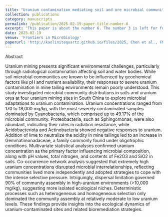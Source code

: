 ```yaml
---
title: "Uranium contamination mediating soil and ore microbial community assembly at four mining sites, South China"
collection: publications
category: manuscripts
permalink: /publication/2025-02-19-paper-title-number-6
excerpt: 'This paper is about the number 6. The number 3 is left for future work.'
date: 2025-02-19
venue: 'Frontiers in Microbiology'
paperurl: 'http://kaolinitequartz.github.io/files/2025, Chen et al., FM.pdf'
---
```

Abstract

Uranium mining presents significant environmental challenges, particularly through radiological contamination affecting soil and water bodies. While soil microbial communities are known to be influenced by geochemical factors like pH and nutrient availability, their responses to severe uranium contamination in mine tailing environments remain poorly understood. This study investigated microbial community distributions in soils and uranium ores at four uranium mining sites in South China to explore microbial adaptations to uranium contamination. Uranium concentrations ranged from 170 to 18,000 mg/kg, with the most severely contaminated samples dominated by Cyanobacteria, which comprised up to 49.17% of the microbial community. Proteobacteria, such as Sphingomonas, were also abundant, indicating their roles in radiation resistance, while Acidobacteriota and Actinobacteria showed negative responses to uranium. Addition of lime to neutralize the acidity in mine tailings led to an increase in Gemmatimonadaceae, a family commonly found under oligotrophic conditions. Multivariate statistical analyses confirmed uranium concentration as the primary factor influencing microbial composition, along with pH values, total nitrogen, and contents of Fe2O3 and SiO2 in soils. Co-occurrence network analysis suggested that extremely high uranium concentrations disrupted microbial interrelationships, reflecting communities lived more independently and adopted strategies to cope with the intense selective pressure. Intriguingly, dispersal limitation governed 90% of community assembly in high-uranium environments (>10,000 mg/kg), suggesting more isolated ecological niches. Deterministic processes such as heterogeneous and homogeneous selection only dominated the community assembly at relatively moderate to low uranium levels. These findings provide insights into the ecological dynamics of uranium-contaminated sites and related bioremediation strategies.
